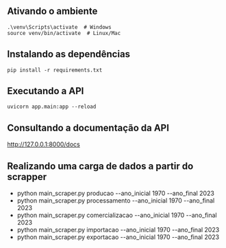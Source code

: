 ## Ativando o ambiente

```
.\venv\Scripts\activate  # Windows
source venv/bin/activate  # Linux/Mac
```

## Instalando as dependências

```
pip install -r requirements.txt
```

## Executando a API

```
uvicorn app.main:app --reload
```

## Consultando a documentação da API

http://127.0.0.1:8000/docs

## Realizando uma carga de dados a partir do scrapper

- python main_scraper.py producao --ano_inicial 1970 --ano_final 2023
- python main_scraper.py processamento --ano_inicial 1970 --ano_final 2023
- python main_scraper.py comercializacao --ano_inicial 1970 --ano_final 2023
- python main_scraper.py importacao --ano_inicial 1970 --ano_final 2023
- python main_scraper.py exportacao --ano_inicial 1970 --ano_final 2023
